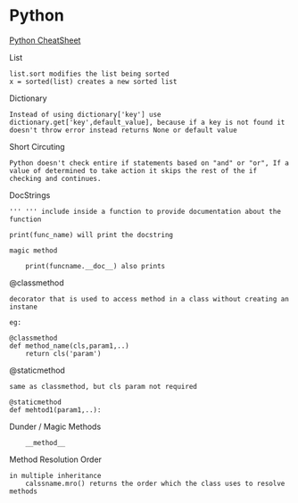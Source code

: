 # Python

[Python CheatSheet](https://github.com/aneagoie/ztm-python-cheat-sheet)

List

    list.sort modifies the list being sorted
    x = sorted(list) creates a new sorted list 

Dictionary

    Instead of using dictionary['key'] use dictionary.get['key',default_value], because if a key is not found it doesn't throw error instead returns None or default value


Short Circuting

    Python doesn't check entire if statements based on "and" or "or", If a value of determined to take action it skips the rest of the if checking and continues.

DocStrings


    ''' ''' include inside a function to provide documentation about the function

    print(func_name) will print the docstring

    magic method

        print(funcname.__doc__) also prints


@classmethod

    decorator that is used to access method in a class without creating an instane

    eg:

    @classmethod
    def method_name(cls,param1,..)
        return cls('param')

@staticmethod 

    same as classmethod, but cls param not required

    @staticmethod
    def mehtod1(param1,..):

Dunder / Magic Methods

        __method__

Method Resolution Order

    in multiple inheritance
        calssname.mro() returns the order which the class uses to resolve methods

